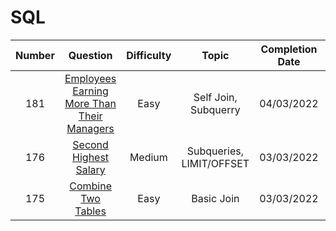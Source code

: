 # SQL

| Number 	|        Question       	| Difficulty 	|    Topic   	| Completion Date 	| Solution 	|
|:------:	|:---------------------:	|:----------:	|:----------:	|:---------------:	|:--------:	|
|   181  	|   [Employees Earning More Than Their Managers](https://leetcode.com/problems/employees-earning-more-than-their-managers/)  	|    Easy    	| Self Join, Subquerry 	|    04/03/2022   	|   [Link](https://github.com/KOrfanakis/LeetCode-Solutions/tree/main/SQL/Problems/0181-Employees_Earning_More_Than_Their_Managers)   	|
|   176  	|   [Second Highest Salary](https://leetcode.com/problems/second-highest-salary/)  	|    Medium    	| Subqueries, LIMIT/OFFSET 	|    03/03/2022   	|   [Link](https://github.com/KOrfanakis/LeetCode-Solutions/tree/main/SQL/Problems/0176-Second_Highest_Salary)   	|
|   175  	|   [Combine Two Tables](https://leetcode.com/problems/combine-two-tables/)  	|    Easy    	| Basic Join 	|    03/03/2022   	|   [Link](https://github.com/KOrfanakis/LeetCode-Solutions/tree/main/SQL/Problems/0175-Combine_Two_Tables)   	|
